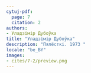 ```yaml
---
cytuj-pdf:
  page: 7
  citation: 2
authors:
- Уладзімір Дубоўка
title: "Уладзімір Дубоўка"
description: "Пялёсткі. 1973 "
locale: "be_BY"
images:
- cites/7-2/preview.png
---
```

